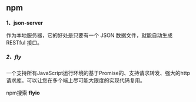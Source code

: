 ##  npm

**1、json-server**

作为本地服务器，它的好处是只要有一个 JSON 数据文件，就能自动生成 RESTful 接口。

##### 2、fly

一个支持所有JavaScript运行环境的基于Promise的、支持请求转发、强大的http请求库。可以让您在多个端上尽可能大限度的实现代码复用。

npm搜索 **flyio**

